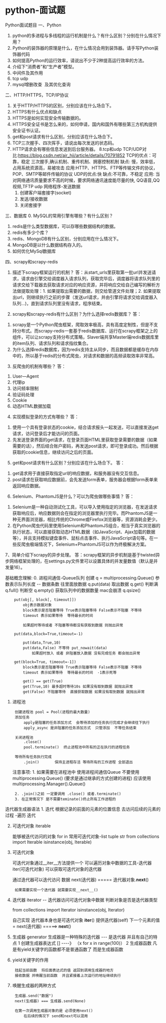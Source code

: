 # python-面试题


Python面试题目
一、Python
1. python的多进程与多线程的运行机制是什么？有什么区别？分别在什么情况下用？
2. Python的装饰器的原理是什么，在什么情况会用到装饰器。请手写Python装饰器代码
3. 如何提高Python的运行效率，请说出不少于2种提高运行效率的方法。
4. 介绍下“消费者”和“生产者”模型。
5. 中间件及其作用
6. tcp udp 
7. mysql增删改查  及其优化查询


二、HTTP/HTTPS，TCP/IP协议
1. 关于HTTP/HTTPS的区别，分别应该在什么场合下。
2. HTTPS有什么优点和缺点
3. HTTPS是如何实现安全传输数据的。
4. HTTPS安全证书是怎么来的，如何申请，国内和国外有哪些第三方机构提供安全证书认证。
5. get和post请求有什么区别，分别应该在什么场合下。
6. TCP三次握手、四次挥手，请说出每次发送的状态码。
7. HTTP请求会有哪些信息发送到后台服务器。
8.tcp和udp
  TCP/UDP对比:https://blog.csdn.net/air_hjj/article/details/70791852 
TCP的优点：可靠，稳定 三次握手,确认机制、重传机制、拥塞控制机制
	 缺点: 慢，效率低，占用系统资源高，易被攻击
	 应用:HTTP、HTTPS、FTP等传输文件的协议，POP、SMTP等邮件传输的协议 
UDP的优点:快
	 缺点:不可靠，不稳定
	 应用: 当对网络通讯质量要求不高的时候，要求网络通讯速度能尽量的快, QQ语音,QQ视频,TFTP
udp 网络程序-发送数据
	1. 创建客户端套接字(socket)
	2. 发送/接收数据
	3. 关闭套接字


三、数据库
0. MySQL的常用引擎有哪些？有什么区别？
1. redis是什么类型数据库，可以存哪些数据结构的数据。
2. redis有多少个库？
3. redis、MongoDB有什么区别，分别应用在什么情况下。
4. MongoDB是以什么数据结构存入的。
5. 如何优化MySql数据库


四、scrapy和scrapy-redis
1. 描述下scrapy框架运行的机制？
答：从start_urls里获取第一批url并发送请求，请求由引擎交给调度器入请求队列，获取完毕后，调度器将请求队列里的请求交给下载器去获取请求对应的响应资源，并将响应交给自己编写的解析方法做提取处理：1. 如果提取出需要的数据，则交给管道文件处理；2. 如果提取出url，则继续执行之前的步骤（发送url请求，并由引擎将请求交给调度器入队列...)，直到请求队列里没有请求，程序结束。


2. scrapy和scrapy-redis有什么区别？为什么选择redis数据库？
答：
1) scrapy是一个Python爬虫框架，爬取效率极高，具有高度定制性，但是不支持分布式。而scrapy-redis一套基于redis数据库、运行在scrapy框架之上的组件，可以让scrapy支持分布式策略，Slaver端共享Master端redis数据库里的item队列、请求队列和请求指纹集合。
2) 为什么选择redis数据库，因为redis支持主从同步，而且数据都是缓存在内存中的，所以基于redis的分布式爬虫，对请求和数据的高频读取效率非常高。


3. 反爬虫的机制有哪些？
答：
1) User—Agent
2) 代理ip
3) 访问频率限制
4) 验证码处理
5) Cookie
6) 动态HTML数据加载


4. 实现模拟登录的方式有哪些？
答：
1) 使用一个具有登录状态的cookie，结合请求报头一起发送，可以直接发送get请求，访问登录后才能访问的页面。
2) 先发送登录界面的get请求，在登录页面HTML里获取登录需要的数据（如果需要的话），然后结合账户密码，再发送post请求，即可登录成功。然后根据获取的cookie信息，继续访问之后的页面。


5. get和post请求有什么区别？分别应该在什么场合下。
答：
1) get请求用于直接获取指定url的响应数据，和服务器没有交互信息。
2) post请求在获取响应数据前，会先发送form表单，服务器会根据form表单来返回响应数据。


6. Selenium、PhantomJS是什么？可以为爬虫做哪些事情？
答：
1) Selenium是一种自动测试化工具，可以导入使用指定的浏览器，在发送请求获取响应后，响应数据则会在指定的浏览器里执行完毕。而PhantomJS是一种无界面浏览器，相比传统的Chrome或Firefox浏览器等，资源消耗会更少。
2) 在Python爬虫代码里使用Selenium和PhantomJS组合，相当于真实浏览器的执行状态，可以直接获取动态HTML数据（如JavaScript、Ajax加载的数据等），并且支持模拟键盘事件、鼠标点击事件、执行JavaScript语句等。在一些反爬虫极端情况下，Selenium+PhantomJS可以作为终极解决方案。


7、简单介绍下scrapy的异步处理。
答：scrapy框架的异步机制是基于twisted异步网络框架处理的，在settings.py文件里可以设置具体的并发量数值（默认是并发量16）。


基础概念理解:
0. 进程间通信-Queue队列
    	创建 
    		q = multiprocessing.Queue() 参数表示队列长度 -- 数据条数
    	往里面放数据
    		q.put(data)
    	取出数据
    		q.get()
    	判断满
    		q.full()
    	判断空
    		q.empty()
    	获取队列中的数据数量 mac会崩溃
    		q.qsize()

    	put(obj[, block[, timeout]])
    		obj表示数据对象
    		block表示是否阻塞等待 True表示阻塞等待 False表示不阻塞 不等待
    		timeout 表示如果等待  等待最长的时间 

            如果超时等待或者 不阻塞等待都没有获取到数据 则抛出异常

        put(data,block=True,timeout=-1)

            put(data,True,10)
            put(data,False) 不等待 put_nowait(data)
                如果超时放入 或者 非阻塞放入数据 没有完成任务 都会抛出异常

        get(block=True, timeout=-1])
            block表示是否阻塞等待 True表示阻塞等待 False表示不阻塞 不等待
            timeout 表示如果等待  等待最长的时间  -1表示死等

            get() == get(True)
            get(True,10) 最多超时等待10s 如果没有取到数据 就抛出异常
            get(False) 不阻塞等待  直接获取数据 如果没有取到数据 就抛出异常


1. 进程池
        
        创建进程池 pool = Pool(进程的最大数量)
        添加任务   
            apply是阻塞的任务添加方式  会等待添加的任务执行完成才会继续往下执行
            apply_async 是非阻塞的任务添加方式  只管添加  不等任务结束

        关闭进程池
            .close()
            pool.terminate()  终止进程池中所有的正在执行的进程任务  

        等待所有任务执行完成 
            .join()       保持主进程存活 等待所有的工作进程 全部退出

    注意事项:
        1. 如果需要在进程池中 使用进程间通信Queue 不要使用multiprocessing.Queue() (要求是通过继承的方式创建的进程)
        应该使用 multiprocessing.Manager().Queue()

        2. .join()之前 一定要调用 .close() 或者.terminate()
        3. 在正常情况下 是不需要teminate()终止所有工作进程的
	
迭代器生成器语法
	1. 迭代
    根据记录的前面的元素的位置信息 去访问后续的元素的过程 -遍历 迭代


2. 可迭代对象 iterable

    能够被迭代访问的对象 for in 
    常用可迭代对象-list tuple str
    from collections import Iterable
    isinstance(obj, Iterable)

3. 可迭代对象
    
    可迭代对象通过__iter__方法提供一个 可以遍历对象中数据的工具-迭代器
        iter(可迭代对象) 可以获取可迭代对象的迭代器

    通过迭代器可以迭代访问 数据
        next(迭代器)  =====  迭代器对象.__next__()

        如果需要实现一个迭代器 就需要实现__next__()   

4. 迭代器 iterator -- 迭代器访问可迭代对象中数据
    判断对象是否是迭代器类型

    from collections import Iterator
    isinstance(obj, Iterator)

    自己实现
        迭代器本身也是可迭代对象  __iter__()  提供迭代器(self)
        下一个元素的值 = next(迭代器)  =====>  __next__()

5. 生成器 generator
    生成器是一种特殊的迭代器  --- 是迭代器 并且有自己的特点
    1 创建生成器表达式  [] ----》 （x for x in range(100)）
    2 生成器函数
        凡是有yield关键字的函数都不是普通函数了 而是生成器函数



6. yield关键字的作用

        挂起当前函数  将后面表达式的值 返回到调用生成器的地方
        接收数据 并唤醒当前函数  并且紧接着上次运行的地址继续执行

7. 唤醒生成器的两种方式

        生成器.send("数据") 
        next(生成器) === 生成器.send(None)

        在第一次调用生成器对象的是 必须使用next()
            在后续的情况下 send和next可以混用 
